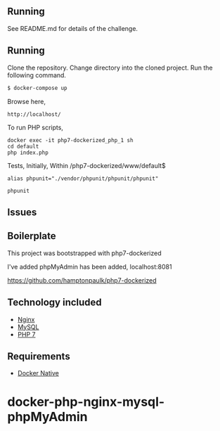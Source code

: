 ## Running

See README.md for details of the challenge.

## Running

Clone the repository.
Change directory into the cloned project.
Run the following command.

```sh
$ docker-compose up
```

Browse here,
```
http://localhost/
```

To run PHP scripts,
```
docker exec -it php7-dockerized_php_1 sh
cd default
php index.php
```

Tests, Initially, 
Within /php7-dockerized/www/default$
```
alias phpunit="./vendor/phpunit/phpunit/phpunit"
```

```
phpunit
```

## Issues



## Boilerplate

This project was bootstrapped with php7-dockerized

I've added phpMyAdmin has been added, localhost:8081

https://github.com/hamptonpaulk/php7-dockerized

## Technology included

* [Nginx](http://nginx.org/)
* [MySQL](http://www.mysql.com/)
* [PHP 7](http://php.net/)

## Requirements

* [Docker Native](https://www.docker.com/products/overview)
# docker-php-nginx-mysql-phpMyAdmin
